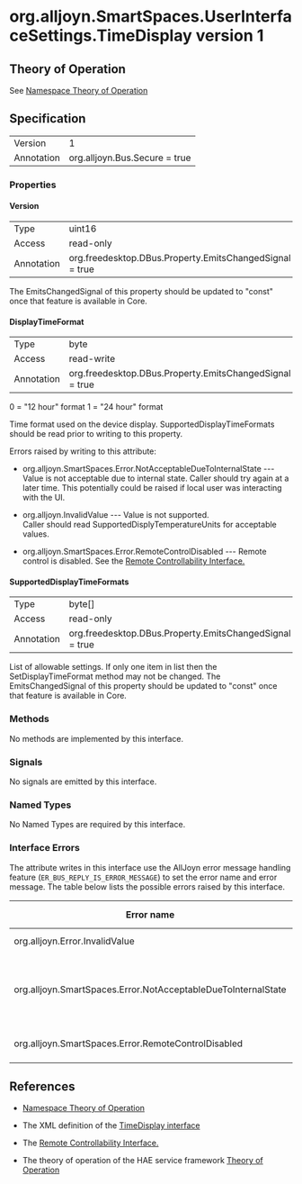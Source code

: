 # org.alljoyn.SmartSpaces.UserInterfaceSettings.TimeDisplay version 1

## Theory of Operation

See [Namespace Theory of Operation](theory-of-operation)

## Specification

|                       |                                                                       |
|-----------------------|-----------------------------------------------------------------------|
| Version               | 1                                                                     |
| Annotation            | org.alljoyn.Bus.Secure = true                                         |

### Properties

#### Version

|                       |                                                                       |
|-----------------------|-----------------------------------------------------------------------|
| Type                  | uint16                                                                |
| Access                | read-only                                                             |
| Annotation            | org.freedesktop.DBus.Property.EmitsChangedSignal = true               |

The EmitsChangedSignal of this property should be updated to "const" once that 
feature is available in Core.

#### DisplayTimeFormat

|                       |                                                                       |
|-----------------------|-----------------------------------------------------------------------|
| Type                  | byte                                                                  |
| Access                | read-write                                                            |
| Annotation            | org.freedesktop.DBus.Property.EmitsChangedSignal = true               |

0 = "12 hour" format
1 = "24 hour" format

Time format used on the device display.  SupportedDisplayTimeFormats should be
read prior to writing to this property.

Errors raised by writing to this attribute:

* org.alljoyn.SmartSpaces.Error.NotAcceptableDueToInternalState 
--- Value is not acceptable due to internal state.  Caller should try again at a 
later time.  This potentially could be raised if local user was interacting with 
the UI.

* org.alljoyn.InvalidValue --- Value is not supported.  
Caller should read SupportedDisplyTemperatureUnits for acceptable values.

* org.alljoyn.SmartSpaces.Error.RemoteControlDisabled --- 
Remote control is disabled.  See the [Remote Controllability Interface.](../org.alljoyn.SmartSpaces.Operation/RemoteControllability-v1)

#### SupportedDisplayTimeFormats

|                       |                                                                       |
|-----------------------|-----------------------------------------------------------------------|
| Type                  | byte[]                                                                |
| Access                | read-only                                                             |
| Annotation            | org.freedesktop.DBus.Property.EmitsChangedSignal = true               |

List of allowable settings.  If only one item in list then the 
SetDisplayTimeFormat method may not be changed. The EmitsChangedSignal of this 
property should be updated to "const" once that feature is available in Core.

### Methods

No methods are implemented by this interface.

### Signals

No signals are emitted by this interface.

### Named Types

No Named Types are required by this interface.

### Interface Errors


The attribute writes in this interface use the AllJoyn error message handling
feature (`ER_BUS_REPLY_IS_ERROR_MESSAGE`) to set the error name and error 
message. The table below lists the possible errors raised by this interface.

| Error name                                                    | Error message                                 |
|---------------------------------------------------------------|-----------------------------------------------|
| org.alljoyn.Error.InvalidValue                                | Value not supported                           |
| org.alljoyn.SmartSpaces.Error.NotAcceptableDueToInternalState | Value is not acceptable due to internal state |
| org.alljoyn.SmartSpaces.Error.RemoteControlDisabled           | Remote control is disabled |



## References

* [Namespace Theory of Operation](theory-of-operation)

* The XML definition of the [TimeDisplay interface](TimeDisplay-v1.xml)

* The [Remote Controllability Interface.](../org.alljoyn.SmartSpaces.Operation/RemoteControllability-v1)

* The theory of operation of the HAE service framework [Theory of Operation](/org.alljoyn.SmartSpaces/theory-of-operation-v1)
